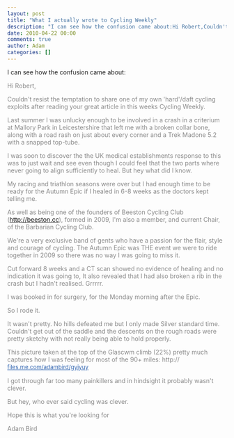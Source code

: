 ```yaml
---
layout: post
title: "What I actually wrote to Cycling Weekly"
description: "I can see how the confusion came about:Hi Robert,Couldn't resist the temptation to share one of my own 'hard'/daft cycling exploits after reading your great article in this weeks Cycling Weekly. Last summer I was unlucky enough to be involved in a..."
date: 2010-04-22 00:00
comments: true
author: Adam
categories: []
---
```


I can see how the confusion came about:<p /><div><div style="color: rgb(136, 136, 136);">Hi Robert,<p /><div>Couldn&#39;t resist the temptation to share one of my own &#39;hard&#39;/daft cycling exploits after reading your great article in this weeks Cycling Weekly.</div> <p /><div>Last summer I was unlucky enough to be involved in a crash in a criterium at Mallory Park in Leicestershire that left me with a broken collar bone, along with a road rash on just about every corner and a Trek Madone 5.2 with a snapped top-tube.</div> <p /><div>I was soon to discover the the UK medical establishments response to this was to just wait and see even though I could feel that the two parts where never going to align sufficiently to heal. But hey what did I know.</div> <p /><div>My racing and triathlon seasons were over but I had enough time to be ready for the Autumn Epic if I healed in 6-8 weeks as the doctors kept telling me. </div><p /><div>As well as being one of the founders of Beeston Cycling Club (<a href="http://beeston.cc" target="_blank">http://beeston.cc</a>), formed in 2009, I&#39;m also a member, and current Chair, of the Barbarian Cycling Club. </div> <p /><div>We&#39;re a very exclusive band of gents who have a passion for the flair, style and courage of cycling. The Autumn Epic was THE event we were to ride together in 2009 so there was no way I was going to miss it.</div> <p /><div>Cut forward 8 weeks and a CT scan showed no evidence of healing and no indication it was going to, It also revealed that I had also broken a rib in the crash but I hadn&#39;t realised. Grrrrr. </div><p /><div>I was booked in for surgery, for the Monday morning after the Epic.</div><p /><div>So I rode it.</div><p /><div>It wasn&#39;t pretty. No hills defeated me but I only made Silver standard time. Couldn&#39;t get out of the saddle and the descents on the rough roads were pretty sketchy with not really being able to hold properly. </div> <p /><div>This picture taken at the top of the Glascwm climb (22%) pretty much captures how I was feeling for most of the 90+ miles: http://<div style="color: rgb(51, 51, 51); font-size: 13px; line-height: 18px;"><a href="http://files.me.com/adambird/gyiyuy" target="_blank" style="color: rgb(45, 98, 175) !important; text-decoration: underline;">files.me.com/adambird/gyiyuy</a></div></div> <p /><div>I got through far too many painkillers and in hindsight it probably wasn&#39;t clever. </div><p /><div>But hey, who ever said cycling was clever.</div><p /><div>Hope this is what you&#39;re looking for </div> <p /><div>Adam Bird</div><p /></div></div>